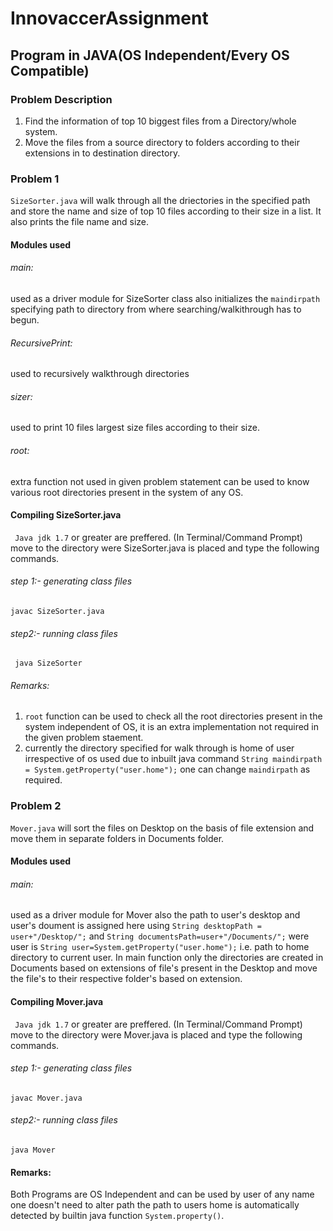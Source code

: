 # InnovaccerAssignment
## Program in JAVA(OS Independent/Every OS Compatible)
### Problem Description
1. Find the information of top 10 biggest files from a Directory/whole system.
2. Move the files from a source directory to folders according to their extensions in to destination directory.

### Problem 1
``` SizeSorter.java ``` will walk through all the driectories in the specified path and store the name and size of top 10 files according to their size in a list. It also prints the file name and size.  
#### Modules used
###### main:
used as a driver module for SizeSorter class also initializes the ``` maindirpath ``` specifying path to directory from where searching/walkithrough has to begun.
###### RecursivePrint:
used to recursively walkthrough directories
###### sizer:
used to print 10 files largest size files according to their size.
###### root:
extra function not used in given problem statement can be used to know various root directories present in the system of any OS.

#### Compiling SizeSorter.java
``` Java jdk 1.7``` or greater are preffered.
(In Terminal/Command Prompt) move to the directory were SizeSorter.java is placed and type the following commands.
###### step 1:- generating class files
``` javac SizeSorter.java ```
###### step2:- running class files
``` java SizeSorter```
###### Remarks:
1. ``` root ``` function can be used to check all the root directories present in the system independent of OS, it is an extra implementation not required in the given problem staement.
2. currently the directory specified for walk through is home of user irrespective of os used due to inbuilt java command
 ``` String maindirpath = System.getProperty("user.home"); ```
 one can change ``` maindirpath ``` as required.
 
 ### Problem 2
``` Mover.java ``` will sort the files on Desktop on the basis of file extension and move them in separate folders in Documents folder.
#### Modules used
###### main:
used as a driver module for Mover also the path to user's desktop and user's doument is assigned here using ``` String desktopPath = user+"/Desktop/"; ``` and ``` String documentsPath=user+"/Documents/"; ``` were user is ``` String user=System.getProperty("user.home"); ``` i.e. path to home directory to current user.
In main function only the directories are created in Documents based on extensions of file's present in the Desktop and move the file's to their respective folder's based on extension.

#### Compiling Mover.java
``` Java jdk 1.7``` or greater are preffered.
(In Terminal/Command Prompt) move to the directory were Mover.java is placed and type the following commands.
###### step 1:- generating class files
``` javac Mover.java ```
###### step2:- running class files
``` java Mover ```

#### Remarks:
Both Programs are OS Independent and can be used by user of any name one doesn't need to alter path the path to users home is automatically detected by builtin java function ``` System.property() ```.
